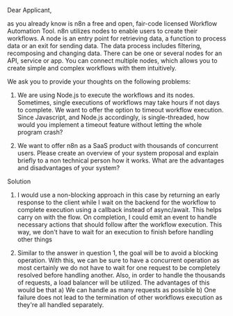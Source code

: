 Dear Applicant,

as you already know is n8n a free and open, fair-code licensed Workflow Automation Tool. n8n utilizes nodes to enable users to create their workflows. A node is an entry point for retrieving data, a function to process data or an exit for sending data. The data process includes filtering, recomposing and changing data. There can be one or several nodes for an API, service or app. You can connect multiple nodes, which allows you to create simple and complex workflows with them intuitively.

We ask you to provide your thoughts on the following problems:

1. We are using Node.js to execute the workflows and its nodes. Sometimes, single executions of workflows may take hours if not days to complete. We want to offer the option to timeout workflow execution. Since Javascript, and Node.js accordingly, is single-threaded, how would you implement a timeout feature without letting the whole program crash?

2. We want to offer n8n as a SaaS product with thousands of concurrent users. Please create an overview of your system proposal and explain briefly to a non technical person how it works. What are the advantages and disadvantages of your system?


Solution

1. I would use a non-blocking approach in this case by returning an early response to the client while I wait on the backend for the workflow to complete execution using a callback instead of async/await. This helps carry on with the flow. On completion, I could emit an event to handle necessary actions that should follow after the workflow execution. This way, we don't have to wait for an execution to finish before handling other things

2. Similar to the answer in question 1, the goal will be to avoid a blocking operation. With this, we can be sure to have a concurrent operation as most certainly we do not have to wait for one request to be completely resolved before handling another. Also, in order to handle the thousands of requests, a load balancer will be utilized.
The advantages of this would be that
a) We can handle as many requests as possible
b) One failure does not lead to the termination of other workflows execution as they're all handled separately.

